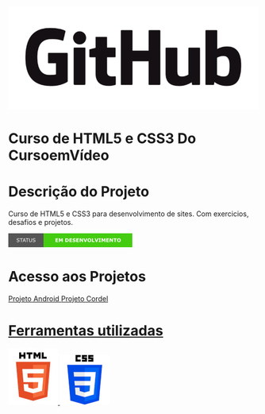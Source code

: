 <p aling='center'> 
    <img src="imagens/GitHub com fundo.png"/>
</p>

# Curso de HTML5 e CSS3 Do CursoemVídeo
# Descrição do Projeto
Curso de HTML5 e CSS3 para desenvolvimento de sites. Com exercicios, desafios e projetos. 
<p aling='center'>
    <img src="imagens/em desenvolvimento.png"/>
</p>

# Acesso aos Projetos
<a href="https://alessandroex9.github.io/curso-de-HTML5-e-CSS3-modulo-3/estudos/html-css/projetos/projeto-Android/projetoandroid.html"> Projeto Android
<a href="https://alessandroex9.github.io/curso-de-HTML5-e-CSS3-modulo-3/estudos/html-css/projetos/projeto-Cordel/projetocordel.html"> Projeto Cordel

# Ferramentas utilizadas
<img src="imagens/html5.jpg"/>
<img src="imagens/css3.png"/>